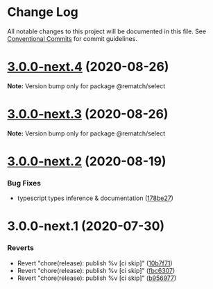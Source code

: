 # Change Log

All notable changes to this project will be documented in this file.
See [Conventional Commits](https://conventionalcommits.org) for commit guidelines.

# [3.0.0-next.4](https://github.com/rematch/rematch/compare/@rematch/select@3.0.0-next.3...@rematch/select@3.0.0-next.4) (2020-08-26)

**Note:** Version bump only for package @rematch/select





# [3.0.0-next.3](https://github.com/rematch/rematch/compare/@rematch/select@3.0.0-next.2...@rematch/select@3.0.0-next.3) (2020-08-26)

**Note:** Version bump only for package @rematch/select





# [3.0.0-next.2](https://github.com/rematch/rematch/compare/@rematch/select@3.0.0-next.1...@rematch/select@3.0.0-next.2) (2020-08-19)


### Bug Fixes

* typescript types inference & documentation ([178be27](https://github.com/rematch/rematch/commit/178be27a55753f16bb0c31ed08ab9f8dc2175d4b))





# 3.0.0-next.1 (2020-07-30)


### Reverts

* Revert "chore(release): publish %v [ci skip]" ([10b7f71](https://github.com/rematch/rematch/commit/10b7f71f88b44e6d9bf6f60a9c207e01014ff700))
* Revert "chore(release): publish %v [ci skip]" ([fbc6307](https://github.com/rematch/rematch/commit/fbc6307eec881a9856d01217c2cb570f2d131ca0))
* Revert "chore(release): publish %v [ci skip]" ([b956977](https://github.com/rematch/rematch/commit/b956977dae586af8b70d9b8095bca69cbc17cc2b))
